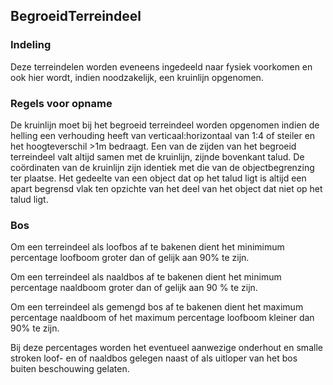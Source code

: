 BegroeidTerreindeel
-------------------

### Indeling

Deze terreindelen worden eveneens ingedeeld naar fysiek voorkomen en ook hier
wordt, indien noodzakelijk, een kruinlijn opgenomen.

### Regels voor opname

De kruinlijn moet bij het begroeid terreindeel worden opgenomen indien de
helling een verhouding heeft van verticaal:horizontaal van 1:4 of steiler en het
hoogteverschil \>1m bedraagt. Een van de zijden van het begroeid terreindeel
valt altijd samen met de kruinlijn, zijnde bovenkant talud. De coördinaten van
de kruinlijn zijn identiek met die van de objectbegrenzing ter plaatse. Het
gedeelte van een object dat op het talud ligt is altijd een apart begrensd vlak
ten opzichte van het deel van het object dat niet op het talud ligt.

### Bos

Om een terreindeel als loofbos af te bakenen dient het minimimum percentage
loofboom groter dan of gelijk aan 90% te zijn.

Om een terreindeel als naaldbos af te bakenen dient het minimum percentage
naaldboom groter dan of gelijk aan 90 % te zijn.

Om een terreindeel als gemengd bos af te bakenen dient het maximum percentage
naaldboom of het maximum percentage loofboom kleiner dan 90% te zijn.

Bij deze percentages worden het eventueel aanwezige onderhout en smalle stroken
loof- en of naaldbos gelegen naast of als uitloper van het bos buiten
beschouwing gelaten.

